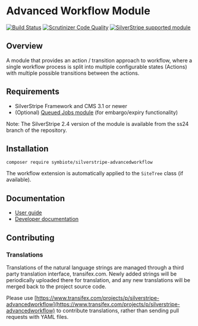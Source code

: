 # Advanced Workflow Module

[![Build Status](https://travis-ci.org/symbiote/silverstripe-advancedworkflow.svg?branch=master)](https://travis-ci.org/symbiote/silverstripe-advancedworkflow)
[![Scrutinizer Code Quality](https://scrutinizer-ci.com/g/symbiote/silverstripe-advancedworkflow/badges/quality-score.png?b=master)](https://scrutinizer-ci.com/g/symbiote/silverstripe-advancedworkflow/?branch=master)
[![SilverStripe supported module](https://img.shields.io/badge/silverstripe-supported-0071C4.svg)](https://www.silverstripe.org/software/addons/silverstripe-commercially-supported-module-list/)

## Overview

A module that provides an action / transition approach to workflow, where a
single workflow process is split into multiple configurable states (Actions)
with multiple possible transitions between the actions.

## Requirements

 * SilverStripe Framework and CMS 3.1 or newer
 * (Optional) [Queued Jobs module](https://github.com/nyeholt/silverstripe-queuedjobs) (for embargo/expiry functionality)
 
 Note: The SilverStripe 2.4 version of the module is available from the ss24
 branch of the repository.

## Installation

```
composer require symbiote/silverstripe-advancedworkflow
```

The workflow extension is automatically applied to the `SiteTree` class (if available). 

## Documentation
 - [User guide](docs/en/userguide/index.md)
 - [Developer documentation](docs/en/index.md)

## Contributing

### Translations

Translations of the natural language strings are managed through a third party translation interface, transifex.com. Newly added strings will be periodically uploaded there for translation, and any new translations will be merged back to the project source code.

Please use [https://www.transifex.com/projects/p/silverstripe-advancedworkflow](https://www.transifex.com/projects/p/silverstripe-advancedworkflow) to contribute translations, rather than sending pull requests with YAML files.
